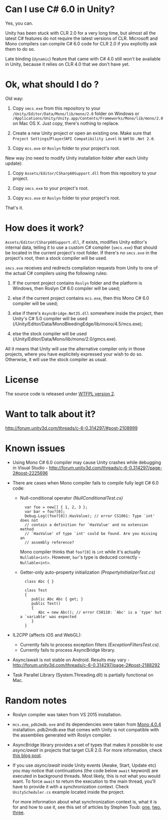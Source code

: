 # Can I use C# 6.0 in Unity? #

Yes, you can.

Unity has been stuck with CLR 2.0 for a very long time, but almost all the latest C# features do not require the latest versions of CLR. Microsoft and Mono compilers can compile C# 6.0 code for CLR 2.0 if you explicitly ask them to do so.

Late binding (`dynamic`) feature that came with C# 4.0 still won't be available in Unity, because it relies on CLR 4.0 that we don't have yet.

# Ok, what should I do ? #

Old way:

1. Copy `smcs.exe` from this repository to your `/Unity/Editor/Data/Mono/lib/mono/2.0` folder on Windows or `/Applications/Unity/Unity.app/Contents/Frameworks/Mono/lib/mono/2.0` on Mac OS X. Just copy, there's nothing to replace.

2. Create a new Unity project or open an existing one. Make sure that `Project Settings`/`Player`/`API Compatibility Level` is set to `.Net 2.0`.

3. Copy `mcs.exe` or `Roslyn` folder to your project's root.

New way (no need to modify Unity installation folder after each Unity update):

1. Copy `Assets/Editor/CSharp60Support.dll` from this repository to your project.

2. Copy `smcs.exe` to your project's root.

3. Copy `mcs.exe` or `Roslyn` folder to your project's root.


That's it.

# How does it work? #

`Assets/Editor/CSharp60Support.dll`, if exists, modifies Unity editor's internal data, telling it to use a custom C# compiler (`smcs.exe`) that should be located in the current project's root folder. If there's no `smcs.exe` in the project's root, then a stock compiler will be used.

`smcs.exe` receives and redirects compilation requests from Unity to one of the actual C# compilers using the following rules:

1. If the current project contains `Roslyn` folder and the platform is Windows, then Roslyn C# 6.0 compiler will be used;

2. else if the current project contains `mcs.exe`, then this Mono C# 6.0 compiler will be used;

3. else if there's `AsyncBridge.Net35.dll` somewhere inside the project, then Unity's C# 5.0 compiler will be used (/Unity/Editor/Data/MonoBleedingEdge/lib/mono/4.5/mcs.exe);

4. else the stock compiler will be used (/Unity/Editor/Data/Mono/lib/mono/2.0/gmcs.exe).

All it means that Unity will use the alternative compiler only in those projects, where you have explicitely expressed your wish to do so. Otherwise, it will use the stock compiler as usual.

# License #

The source code is released under [WTFPL version 2](http://www.wtfpl.net/about/).

# Want to talk about it? #

http://forum.unity3d.com/threads/c-6-0.314297/#post-2108999

# Known issues #

* Using Mono C# 6.0 compiler may cause Unity crashes while debugging in Visual Studio - http://forum.unity3d.com/threads/c-6-0.314297/page-2#post-2225696

* There are cases when Mono compiler fails to compile fully legit C# 6.0 code:

    * Null-conditional operator *(NullConditionalTest.cs)*

            var foo = new[] { 1, 2, 3 };
            var bar = foo?[0];
            Debug.Log((foo?[0]).HasValue); // error CS1061: Type `int' does not 
            // contain a definition for `HasValue' and no extension method
            // `HasValue' of type `int' could be found. Are you missing an
            // assembly reference?

        Mono compiler thinks that `foo?[0]` is `int` while it's actually `Nullable<int>`. However, `bar`'s type is deduced correctly - `Nullable<int>`. 
    
    * Getter-only auto-property initialization *(PropertyInitializerTest.cs)*
    
            class Abc { }

            class Test
            {
	           public Abc Abc { get; }
	           public Test()
	           {
		          Abc = new Abc(); // error CS0118: `Abc' is a `type' but a `variable' was expected
	           }
            }

* IL2CPP (affects iOS and WebGL):

    * Currently fails to process exception filters *(ExceptionFiltersTest.cs)*.
    * Currently fails to process AsyncBridge library.

* Async/await is not stable on Android. Results may vary - http://forum.unity3d.com/threads/c-6-0.314297/page-2#post-2188292

* Task Parallel Library (System.Threading.dll) is partially functional on Mac.       

# Random notes #

* Roslyn compiler was taken from VS 2015 installation.

* `mcs.exe`, `pdb2mdb.exe` and its dependencies were taken from [Mono 4.0.4][mono] installation. pdb2mdb.exe that comes with Unity is not compatible with the assemblies generated with Roslyn compiler.

* AsyncBridge library provides a set of types that makes it possible to use _async/await_ in projects that target CLR 2.0. For more information, check [this blog post][asyncbridge].

* If you use _async/await_ inside Unity events (Awake, Start, Update etc) you may notice that continuations (the code below `await` keyword) are executed in background threads. Most likely, this is not what you would want. To force `await` to return the execution to the main thread, you'll have to provide it with a synchronization context. Check `UnityScheduler.cs` example located inside the project.

    For more information about what synchronization context is, what it is for and how to use it, see this set of articles by Stephen Toub: [one][synccontext1], [two][synccontext2], [three][synccontext3].

[mono]: http://www.mono-project.com/download/#download-win
[roslyn]: https://github.com/dotnet/roslyn
[asyncbridge]: https://www.simple-talk.com/blogs/2012/04/18/asyncbridge-write-async-code-for-net-3-5/
[synccontext1]: http://blogs.msdn.com/b/pfxteam/archive/2012/01/20/10259049.aspx
[synccontext2]: http://blogs.msdn.com/b/pfxteam/archive/2012/01/21/10259307.aspx
[synccontext3]: http://blogs.msdn.com/b/pfxteam/archive/2012/02/02/await-synchronizationcontext-and-console-apps-part-3.aspx